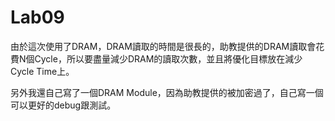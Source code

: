 # Lab09

由於這次使用了DRAM，DRAM讀取的時間是很長的，助教提供的DRAM讀取會花費N個Cycle，所以要盡量減少DRAM的讀取次數，並且將優化目標放在減少Cycle Time上。

另外我還自己寫了一個DRAM Module，因為助教提供的被加密過了，自己寫一個可以更好的debug跟測試。